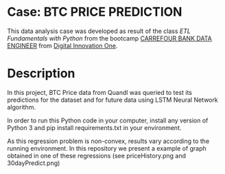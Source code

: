 
# Case: BTC PRICE PREDICTION
This data analysis case was developed as result of the class *ETL Fundamentals with Python*  from the bootcamp [CARREFOUR BANK DATA ENGINEER](https://web.digitalinnovation.one/track/banco-carrefour-data-engineer) from [Digital Innovation One](https://digitalinnovation.one).

# Description
In this project, BTC Price data from Quandl was queried to test its predictions for the dataset and for future data using LSTM Neural Network algorithm.

In order to run this Python code in your computer, install any version of Python 3 and pip install requirements.txt in your environment.

As this regression problem is non-convex, results vary according to the running environment. In this repository we present a example of graph obtained in one of these regressions (see priceHistory.png and 30dayPredict.png)
